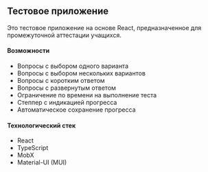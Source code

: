 <h2>Тестовое приложение</h2>

<p>Это тестовое приложение на основе React, предназначенное для промежуточной аттестации учащихся.</p>

<h4>Возможности</h4>
<ul>
  <li>Вопросы с выбором одного варианта</li>
  <li>Вопросы с выбором нескольких вариантов</li>
  <li>Вопросы с коротким ответом</li>
  <li>Вопросы с развернутым ответом</li>
  <li>Ограничение по времени на выполнение теста</li>
  <li>Степпер с индикацией прогресса</li>
  <li>Автоматическое сохранение прогресса</li>
</ul>

<h4>Технологический стек</h4>
<ul>
  <li>React</li>
  <li>TypeScript</li>
  <li>MobX</li>
  <li>Material-UI (MUI)</li>
</ul>
